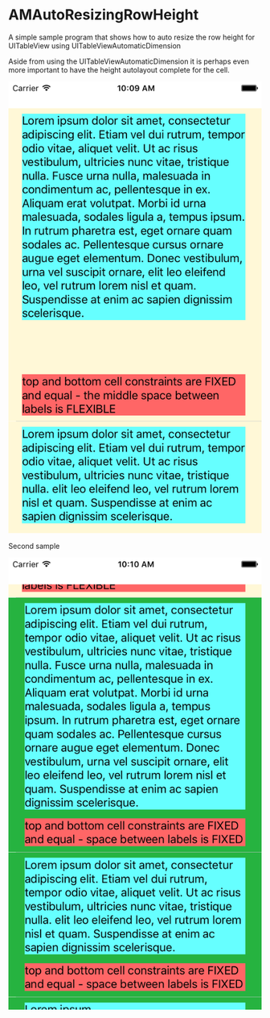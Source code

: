# AMAutoResizingRowHeight
A simple sample program that shows how to auto resize the row height for UITableView using UITableViewAutomaticDimension

Aside from using the UITableViewAutomaticDimension it is perhaps even more important to have the height autolayout complete for the cell.

![alt tag](https://github.com/geekyaleks/AMAutoResizingRowHeight/blob/master/Simulator%20Screen%20Shot%20Apr%2014%2C%202016%2C%2010.09.31%20AM.png)

Second sample

![alt tag](https://github.com/geekyaleks/AMAutoResizingRowHeight/blob/master/Simulator%20Screen%20Shot%20Apr%2014%2C%202016%2C%2010.10.06%20AM.png)

